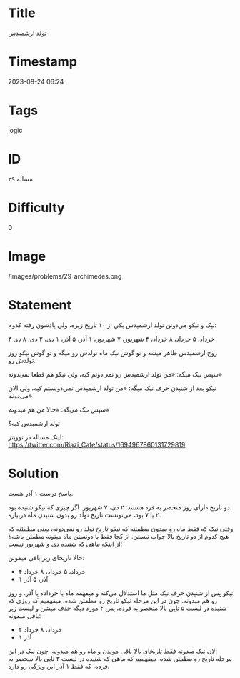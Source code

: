 # Title
تولد ارشمیدس
# Timestamp
2023-08-24 06:24
# Tags
logic
# ID
مساله ۲۹
# Difficulty
0
# Image
/images/problems/29_archimedes.png
# Statement
 نیک و نیکو می‌دونن تولد ارشمیدس یکی از ۱۰ تاریخ زیره، ولی یادشون رفته کدوم:

۴ خرداد، ۵ خرداد، ۸ خرداد، ۴ شهریور، ۷ شهریور، ۱ آذر، ۵ آذر، ۱ دی، ۲ دی، ۸ دی

روح ارشمیدس ظاهر میشه و تو گوش نیک ماه تولدش رو میگه و تو گوش نیکو روز تولدش رو.

سپس نیک میگه: «من تولد ارشمیدس رو نمی‌دونم کیه، ولی نیکو هم قطعا نمی‌دونه»

نیکو بعد از شنیدن حرف نیک میگه: «من تولد ارشمیدس نمی‌دونستم کیه، ولی الان می‌دونم»

سپس نیک می‌گه: «حالا من هم میدونم»

تولد ارشمیدس کیه؟

لینک مساله در توویتر: https://twitter.com/Riazi_Cafe/status/1694967860131729819

# Solution

پاسخ درست ۱ آذر هست.

دو تاریخ دارای روز منحصر به فرد هستند: ۲ دی، ۷ شهریور. اگر چیزی که نیکو شنیده بود ۲ یا ۷ بود، می‌تونست تاریخ تولد رو بدون شنیدن ماه دربیاره.

وقتی نیک که فقط ماه رو میدون مطمئنه که نیکو تاریخ تولد رو نمی‌دونه، یعنی مطمئنه که هیچ کدوم از دو تاریخ بالا جواب نیستن. از کجا فقط با دونستن ماه میتونه مطمئن باشه؟ از اینکه ماهی که شنیده دی و شهریور نیست!

حالا تاریخای زیر باقی میمونن:


* ۴ خرداد، ۵ خرداد، ۸ خرداد
* ۱ آذر، ۵ آذر

نیکو پس از شنیدن حرف نیک مثل ما استدلال می‌کنه و میفهمه ماه یا خرداده یا آذر. و روز رو هم میدونه. چون در این مرحله نیکو تاریخ رو مطمئن شده، میفهمیم که روزی که شنیده در لیست ۵ تایی بالا منحصر به فرده، پس ۲ مورد دیگه حذف میشن و لیست زیر باقی میمونه:

* ۴ خرداد، ۸ خرداد
* ۱ آذر

الان نیک میدونه فقط تاریخای بالا باقی موندن و ماه رو هم میدونه. چون نیک در این مرحله تاریخ رو مطمئن شده، میفهمیم که ماهی که شنیده در لیست ۳ تایی بالا منحصر به فرده، که فقط ۱ آذر این ویژگی رو داره.
